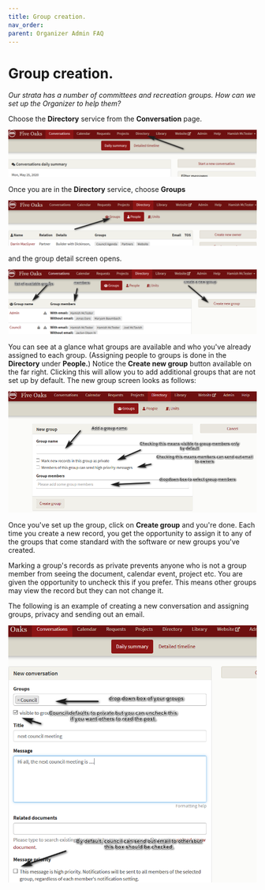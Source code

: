```yaml
---
title: Group creation.
nav_order: 
parent: Organizer Admin FAQ
---
```


# Group creation.

*Our strata has a number of committees and recreation groups.  How can we set up the Organizer to help them?*

Choose the **Directory** service from the **Conversation** page.  

![select dir](groups/selectdir.png)

Once you are in the **Directory** service, choose **Groups**

![groups](groups/groups.png)

and the group detail screen opens.  

![group screen](groups/groupscreen.png)

You can see at a glance what groups are available and who you've already assigned to each group.  (Assigning people to groups is done in the **Directory** under **People.**)  Notice the **Create new group** button available on the far right.  Clicking this will allow you to add additional groups that are not set up by default. The new group screen looks as follows:

![setup group](groups/setupgroup.png)

Once you've set up the group, click on **Create group** and you're done.  Each time you create a new record, you get the opportunity to assign it to any of the groups that come standard with the software or new groups you've created.  

Marking a group's records as private prevents anyone who is not a group member from seeing the document, calendar event, project etc.  You are given the opportunity to uncheck this if you prefer.  This means other groups may view the record but they can not change it.

The following is an example of creating a new conversation and assigning groups, privacy and sending out an email.

![use groups](groups/usegroups.png)
